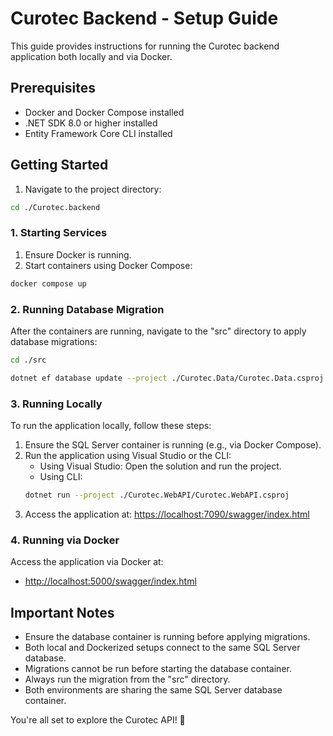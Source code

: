 # Curotec Backend - Setup Guide

This guide provides instructions for running the Curotec backend application both locally and via Docker.

## Prerequisites
- Docker and Docker Compose installed
- .NET SDK 8.0 or higher installed
- Entity Framework Core CLI installed

## Getting Started

1. Navigate to the project directory:
```bash
cd ./Curotec.backend
```

### 1. Starting Services
1. Ensure Docker is running.
2. Start containers using Docker Compose:
```bash
docker compose up
```

### 2. Running Database Migration
After the containers are running, navigate to the "src" directory to apply database migrations:
```bash
cd ./src

dotnet ef database update --project ./Curotec.Data/Curotec.Data.csproj --startup-project ./Curotec.WebAPI/Curotec.WebAPI.csproj --configuration Release
```

### 3. Running Locally
To run the application locally, follow these steps:
1. Ensure the SQL Server container is running (e.g., via Docker Compose).
2. Run the application using Visual Studio or the CLI:
   - Using Visual Studio: Open the solution and run the project.
   - Using CLI:
   ```bash
   dotnet run --project ./Curotec.WebAPI/Curotec.WebAPI.csproj
   ```
3. Access the application at: [https://localhost:7090/swagger/index.html](https://localhost:7090/swagger/index.html)

### 4. Running via Docker
Access the application via Docker at:
- [http://localhost:5000/swagger/index.html](http://localhost:5000/swagger/index.html)

## Important Notes
- Ensure the database container is running before applying migrations.
- Both local and Dockerized setups connect to the same SQL Server database.
- Migrations cannot be run before starting the database container.
- Always run the migration from the "src" directory.
- Both environments are sharing the same SQL Server database container.

You're all set to explore the Curotec API! 🚀

